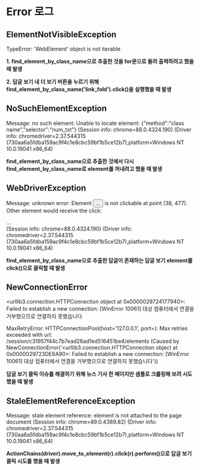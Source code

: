 # Error 로그

## ElementNotVisibleException

TypeError: 'WebElement' object is not iterable

**1. find_element_by_class_name으로 추출한 것을 for문으로 돌려 출력하려고 했을 때 발생**

**2. 답글 보기 내 더 보기 버튼을 누르기 위해 find_element_by_class_name('link_fold').click()을 실행했을 때 발생**



## NoSuchElementException 

Message: no such element: Unable to locate element: {"method":"class name","selector":"num_txt"}
  (Session info: chrome=88.0.4324.190)
  (Driver info: chromedriver=2.37.544315 (730aa6a5fdba159ac9f4c1e8cbc59bf1b5ce12b7),platform=Windows NT 10.0.19041 x86_64)

**find_element_by_class_name으로 추출한 것에서 다시 find_element_by_class_name로 element를 꺼내려고 했을 때 발생**



## WebDriverException 

Message: unknown error: Element <button class="reply_count #reply ?c_title=%EB%8B%B5%EA%B8%80" aria-expended="false" data-tiara-action-name="답글목록_열기" data-reactid=".0.0.0.3.3.$645940130.0.3.0.0">...</button> is not clickable at point (38, 477). Other element would receive the click: <div class="reply_wrap" data-reactid=".0.0.0.3.3.$645941580.0.4">...</div>
  (Session info: chrome=88.0.4324.190)
  (Driver info: chromedriver=2.37.544315 (730aa6a5fdba159ac9f4c1e8cbc59bf1b5ce12b7),platform=Windows NT 10.0.19041 x86_64)

**find_element_by_class_name으로 추출한 답글이 존재하는 답글 보기 element를 click()으로 클릭할 때 발생**



## NewConnectionError 

<urllib3.connection.HTTPConnection object at 0x0000029724177940>: Failed to establish a new connection: [WinError 10061] 대상 컴퓨터에서 연결을 거부했으므로 연결하지 못했습니다

MaxRetryError: HTTPConnectionPool(host='127.0.0.1', port=): Max retries exceeded with url: /session/c31957f44c7b7ead26ad1ed516451be4/elements (Caused by NewConnectionError('<urllib3.connection.HTTPConnection object at 0x0000029723DE6A90>: Failed to establish a new connection: [WinError 10061] 대상 컴퓨터에서 연결을 거부했으므로 연결하지 못했습니다'))

**답글 보기 클릭 이슈를 해결하기 위해 뉴스 기사 한 페이지만 샘플로 크롤링해 보려 시도했을 때 발생**



## StaleElementReferenceException 

Message: stale element reference: element is not attached to the page document
  (Session info: chrome=89.0.4389.82)
  (Driver info: chromedriver=2.37.544315 (730aa6a5fdba159ac9f4c1e8cbc59bf1b5ce12b7),platform=Windows NT 10.0.19041 x86_64)

**ActionChains(driver).move_to_element(r).click(r).perform()으로 답글 보기 클릭 시도를 했을 때 발생**